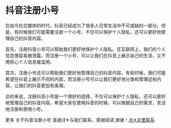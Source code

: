 # 抖音注册小号

在如今社交媒体的时代，抖音已经成为了很多人日常生活中不可或缺的一部分。但是，有时候我们可能需要注册一个小号，不仅可以保护个人隐私，还可以更好地管理自己的抖音内容。

首先，注册抖音小号可以帮助我们更好地保护个人隐私。在互联网上，我们的个人信息很容易被泄露，而注册一个小号，可以让我们在抖音上展示自己的生活，又不用担心个人信息被滥用。

其次，注册小号还可以帮助我们更好地管理自己的抖音内容。有些时候，我们可能希望在抖音上展示不同的内容，而注册小号可以让我们更好地分类和管理这些内容，让我们的抖音更加有条理。

总的来说，注册抖音小号是一个很好的选择，不仅可以保护个人隐私，还可以更好地管理自己的抖音内容。希望大家在使用抖音的时候，可以根据自己的需求，灵活地注册和使用小号。

更多 关于抖音注册小号 请通过✈与我们联系，感谢阅读,谢谢！[点✈这里联系](https://gg.k02.cc)